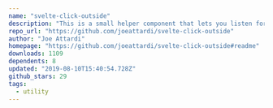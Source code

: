 ```yaml
---
name: "svelte-click-outside"
description: "This is a small helper component that lets you listen for clicks *outside* of an element."
repo_url: "https://github.com/joeattardi/svelte-click-outside"
author: "Joe Attardi"
homepage: "https://github.com/joeattardi/svelte-click-outside#readme"
downloads: 1109
dependents: 8
updated: "2019-08-10T15:40:54.728Z"
github_stars: 29
tags: 
  - utility
---
```

